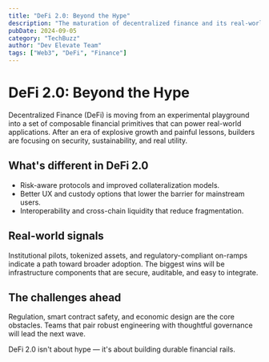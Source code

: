 ```yaml
---
title: "DeFi 2.0: Beyond the Hype"
description: "The maturation of decentralized finance and its real-world applications."
pubDate: 2024-09-05
category: "TechBuzz"
author: "Dev Elevate Team"
tags: ["Web3", "DeFi", "Finance"]
---
```


# DeFi 2.0: Beyond the Hype

Decentralized Finance (DeFi) is moving from an experimental playground into a set of composable financial primitives that can power real-world applications. After an era of explosive growth and painful lessons, builders are focusing on security, sustainability, and real utility.

## What's different in DeFi 2.0

- Risk-aware protocols and improved collateralization models.
- Better UX and custody options that lower the barrier for mainstream users.
- Interoperability and cross-chain liquidity that reduce fragmentation.

## Real-world signals

Institutional pilots, tokenized assets, and regulatory-compliant on-ramps indicate a path toward broader adoption. The biggest wins will be infrastructure components that are secure, auditable, and easy to integrate.

## The challenges ahead

Regulation, smart contract safety, and economic design are the core obstacles. Teams that pair robust engineering with thoughtful governance will lead the next wave.

DeFi 2.0 isn't about hype — it's about building durable financial rails.
